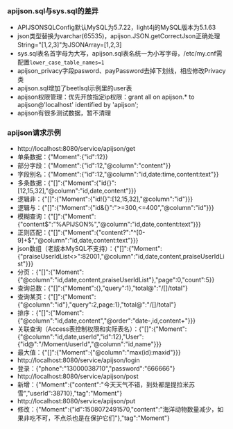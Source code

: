 ### apijson.sql与sys.sql的差异

  * APIJSONSQLConfig默认MySQL为5.7.22，light4j的MySQL版本为5.1.63
  * json类型替换为varchar(65535)，apijson.JSON.getCorrectJson正确处理String="[1,2,3]"为JSONArray=[1,2,3]
  * sys.sql表名首字母为大写，apijson.sql表名统一为小写字母，/etc/my.cnf需配置`lower_case_table_names=1`
  * apijson_privacy字段pasword、payPassword去掉下划线，相应修改Privacy类
  * apijson.sql增加了beetlsql示例里的user表
  * apijson权限管理：优先开放指定ip权限：grant all on apijson.* to apijson@'localhost' identified by 'apijson';
  * apijson有很多测试数据，暂不清理

### apijson请求示例

  * http://localhost:8080/service/apijson/get
  * 单条数据：{"Moment":{"id":12}}
  * 部分字段：{"Moment":{"id":12,"@column":"content"}}
  * 字段别名：{"Moment":{"id":12,"@column":"id,date:time,content:text"}}
  * 多条数据：{"[]":{"Moment":{"id{}":[12,15,32],"@column":"id,date,content"}}}
  * 逻辑非：{"[]":{"Moment":{"id!{}":[12,15,32],"@column":"id"}}}
  * 逻辑与：{"[]":{"Moment":{"id&{}":">=300,<=400","@column":"id"}}}
  * 模糊查询：{"[]":{"Moment":{"content$":"%APIJSON%","@column":"id,date,content:text"}}}
  * 正则匹配：{"[]":{"Moment":{"content?":"^[0-9]+$","@column":"id,date,content:text"}}}
  * json数组（老版本MySQL不支持）：{"[]":{"Moment":{"praiseUserIdList<>":82001,"@column":"id,date,content,praiseUserIdList"}}}
  * 分页：{"[]":{"Moment":{"@column":"id,date,content,praiseUserIdList"},"page":0,"count":5}}
  * 查询总数：{"[]":{"Moment":{},"query":1},"total@":"/[]/total"}
  * 查询某页：{"[]":{"Moment":{"@column":"id"},"query":2,page:1},"total@":"/[]/total"}
  * 排序：{"[]":{"Moment":{"@column":"id,date,content","@order":"date-,id,content+"}}}
  * 关联查询（Access表控制权限和实际表名）：{"[]":{"Moment":{"@column":"id,date,userId","id":12},"User":{"id@":"/Moment/userId","@column":"id,name"}}}
  * 最大值：{"[]":{"Moment":{"@column":"max(id):maxid"}}}
  * http://localhost:8080/service/apijson/login
  * 登录：{"phone":"13000038710","password":"666666"}
  * http://localhost:8080/service/apijson/post
  * 新增：{"Moment":{"content":"今天天气不错，到处都是提拉米苏雪","userId":38710},"tag":"Moment"}
  * http://localhost:8080/service/apijson/put
  * 修改：{"Moment":{"id":1508072491570,"content":"海洋动物数量减少，如果非吃不可，不点杀也是在保护它们"},"tag":"Moment"}

